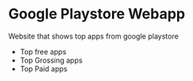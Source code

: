 # Google Playstore Webapp
Website that shows top apps from google playstore
- Top free apps
- Top Grossing apps
- Top Paid apps
